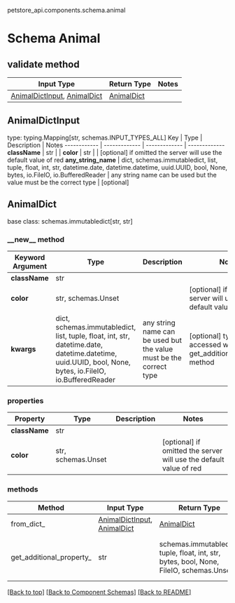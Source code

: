 petstore_api.components.schema.animal
# Schema Animal

## validate method
Input Type | Return Type | Notes
------------ | ------------- | -------------
[AnimalDictInput](#animaldictinput), [AnimalDict](#animaldict) | [AnimalDict](#animaldict) |

## AnimalDictInput
type: typing.Mapping[str, schemas.INPUT_TYPES_ALL]
Key | Type |  Description | Notes
------------ | ------------- | ------------- | -------------
**className** | str |  |
**color** | str |  | [optional] if omitted the server will use the default value of red
**any_string_name** | dict, schemas.immutabledict, list, tuple, float, int, str, datetime.date, datetime.datetime, uuid.UUID, bool, None, bytes, io.FileIO, io.BufferedReader | any string name can be used but the value must be the correct type | [optional]

## AnimalDict
base class: schemas.immutabledict[str, str]

### &lowbar;&lowbar;new&lowbar;&lowbar; method
Keyword Argument | Type | Description | Notes
---------------- | ---- | ----------- | -----
**className** | str |  |
**color** | str, schemas.Unset |  | [optional] if omitted the server will use the default value of red
**kwargs** | dict, schemas.immutabledict, list, tuple, float, int, str, datetime.date, datetime.datetime, uuid.UUID, bool, None, bytes, io.FileIO, io.BufferedReader | any string name can be used but the value must be the correct type | [optional] typed value is accessed with the get_additional_property_ method

### properties
Property | Type | Description | Notes
-------- | ---- | ----------- | -----
**className** | str |  |
**color** | str, schemas.Unset |  | [optional] if omitted the server will use the default value of red

### methods
Method | Input Type | Return Type | Notes
------ | ---------- | ----------- | ------
from_dict_ | [AnimalDictInput](#animaldictinput), [AnimalDict](#animaldict) | [AnimalDict](#animaldict) | a constructor
get_additional_property_ | str | schemas.immutabledict, tuple, float, int, str, bytes, bool, None, FileIO, schemas.Unset | provides type safety for additional properties

[[Back to top]](#top) [[Back to Component Schemas]](../../../README.md#Component-Schemas) [[Back to README]](../../../README.md)
